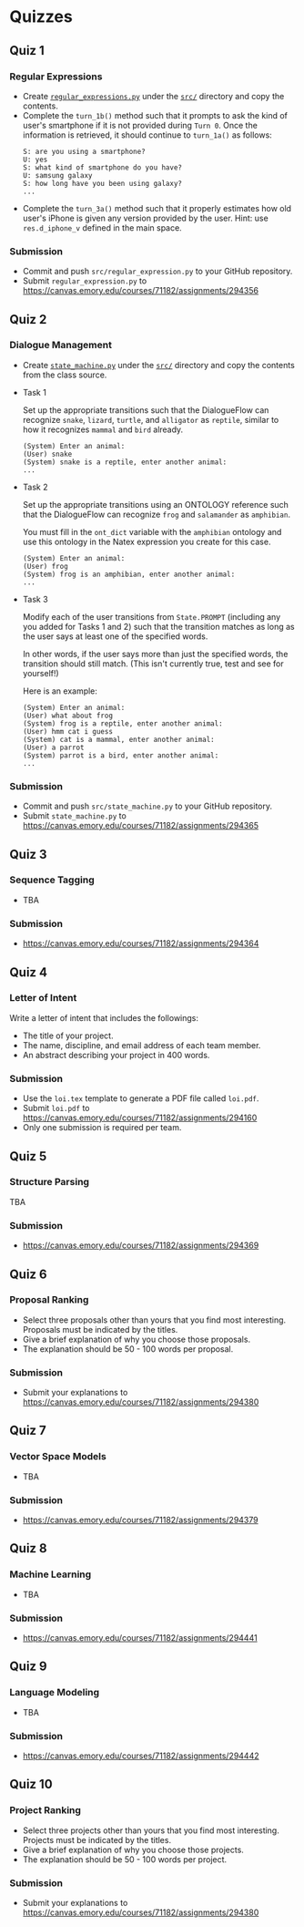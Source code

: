 # Quizzes

## Quiz 1

### Regular Expressions

* Create [`regular_expressions.py`](../src/regular_expressions.py) under the [`src/`](../src) directory and copy the contents.
* Complete the `turn_1b()` method such that it prompts to ask the kind of user's smartphone if it is not provided during `Turn 0`.
Once the information is retrieved, it should continue to `turn_1a()` as follows: 
  ```
  S: are you using a smartphone?
  U: yes
  S: what kind of smartphone do you have?
  U: samsung galaxy
  S: how long have you been using galaxy?
  ...
  ``` 
* Complete the `turn_3a()` method such that it properly estimates how old user's iPhone is given any version provided by the user.
Hint: use `res.d_iphone_v` defined in the main space.

### Submission

* Commit and push `src/regular_expression.py` to your GitHub repository.
* Submit `regular_expression.py` to https://canvas.emory.edu/courses/71182/assignments/294356


## Quiz 2

### Dialogue Management

* Create [`state_machine.py`](../src/state_machine.py) under the [`src/`](../src) directory and copy the contents from the class source.
* Task 1 

  Set up the appropriate transitions such that the DialogueFlow can recognize `snake`, `lizard`, `turtle`, and `alligator` as `reptile`,
similar to how it recognizes `mammal` and `bird` already.
  ```
  (System) Enter an animal:
  (User) snake
  (System) snake is a reptile, enter another animal: 
  ...
  ```
* Task 2 

  Set up the appropriate transitions using an ONTOLOGY reference such that the DialogueFlow can recognize `frog` and `salamander` as `amphibian`.

   You must fill in the `ont_dict` variable with the `amphibian` ontology and use this ontology in the Natex expression you create for this case.
  ```
  (System) Enter an animal:
  (User) frog
  (System) frog is an amphibian, enter another animal: 
  ...
  ```   
* Task 3 

  Modify each of the user transitions from `State.PROMPT` (including any you added for Tasks 1 and 2) such that the transition matches as long as the user says at least one of the specified words.

    In other words, if the user says more than just the specified words, the transition should still match. (This isn't currently true, test and see for yourself!)

    Here is an example:
  ```
  (System) Enter an animal:
  (User) what about frog
  (System) frog is a reptile, enter another animal: 
  (User) hmm cat i guess
  (System) cat is a mammal, enter another animal:
  (User) a parrot
  (System) parrot is a bird, enter another animal:
  ...
  ``` 

### Submission

* Commit and push `src/state_machine.py` to your GitHub repository.
* Submit `state_machine.py` to https://canvas.emory.edu/courses/71182/assignments/294365


## Quiz 3

### Sequence Tagging

* TBA

### Submission

* https://canvas.emory.edu/courses/71182/assignments/294364


## Quiz 4

### Letter of Intent

Write a letter of intent that includes the followings:

* The title of your project.
* The name, discipline, and email address of each team member.
* An abstract describing your project in 400 words.

### Submission

* Use the `loi.tex` template to generate a PDF file called `loi.pdf`.
* Submit `loi.pdf` to https://canvas.emory.edu/courses/71182/assignments/294160
* Only one submission is required per team.


## Quiz 5

### Structure Parsing

TBA

### Submission

* https://canvas.emory.edu/courses/71182/assignments/294369


## Quiz 6

### Proposal Ranking

* Select three proposals other than yours that you find most interesting. Proposals must be indicated by the titles.
* Give a brief explanation of why you choose those proposals.
* The explanation should be 50 - 100 words per proposal.

### Submission

* Submit your explanations to https://canvas.emory.edu/courses/71182/assignments/294380


## Quiz 7

### Vector Space Models

* TBA

### Submission

* https://canvas.emory.edu/courses/71182/assignments/294379


## Quiz 8

### Machine Learning

* TBA

### Submission

* https://canvas.emory.edu/courses/71182/assignments/294441


## Quiz 9

### Language Modeling

* TBA

### Submission

* https://canvas.emory.edu/courses/71182/assignments/294442


## Quiz 10

### Project Ranking

* Select three projects other than yours that you find most interesting. Projects must be indicated by the titles.
* Give a brief explanation of why you choose those projects.
* The explanation should be 50 - 100 words per project.

### Submission

* Submit your explanations to https://canvas.emory.edu/courses/71182/assignments/294380

